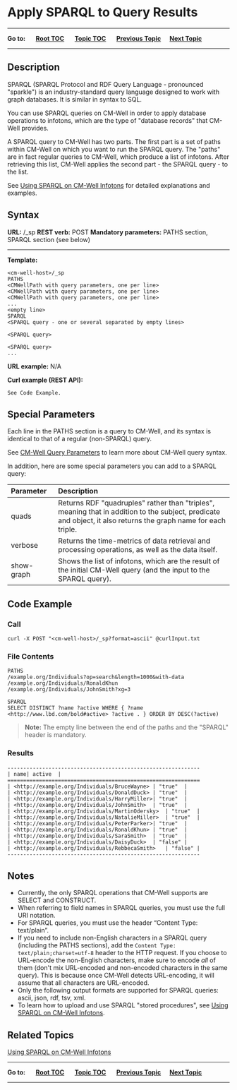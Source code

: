 # Apply SPARQL to Query Results

----

**Go to:** &nbsp;&nbsp;&nbsp;&nbsp; [**Root TOC**](CM-Well.RootTOC.md) &nbsp;&nbsp;&nbsp;&nbsp; [**Topic TOC**](API.TOC.md) &nbsp;&nbsp;&nbsp;&nbsp; [**Previous Topic**](API.Query.QueryForInfotonsUsingFieldConditions.md)&nbsp;&nbsp;&nbsp;&nbsp; [**Next Topic**](API.Query.ApplySPARQLToEntireGraph.md)  

----

## Description

SPARQL (SPARQL Protocol and RDF Query Language - pronounced "sparkle") is an industry-standard query language designed to work with graph databases. It is similar in syntax to SQL.

You can use SPARQL queries on CM-Well in order to apply database operations to infotons, which are the type of "database records" that CM-Well provides. 

A SPARQL query to CM-Well has two parts. The first part is a set of paths within CM-Well on which you want to run the SPARQL query. The "paths" are in fact regular queries to CM-Well, which produce a list of infotons. After retrieving this list, CM-Well applies the second part - the SPARQL query - to the list.

See [Using SPARQL on CM-Well Infotons](DevGuide.UsingSPARQLOnCM-WellInfotons.md) for detailed explanations and examples.

## Syntax

**URL:** <cm-well-host>/_sp
**REST verb:** POST
**Mandatory parameters:** PATHS section, SPARQL section (see below)

----------

**Template:**

    <cm-well-host>/_sp 
    PATHS
    <CMWellPath with query parameters, one per line>
    <CMWellPath with query parameters, one per line>
    <CMWellPath with query parameters, one per line>
    ...
    <empty line>
    SPARQL
    <SPARQL query - one or several separated by empty lines>

    <SPARQL query>

    <SPARQL query>
    ...

**URL example:** N/A

**Curl example (REST API):**

    See Code Example.

## Special Parameters

Each line in the PATHS section is a query to CM-Well, and its syntax is identical to that of a regular (non-SPARQL) query.

See [CM-Well Query Parameters](API.QueryParameters.md) to learn more about CM-Well query syntax.

In addition, here are some special parameters you can add to a SPARQL query:

Parameter&nbsp;&nbsp; | Description
:----------|:------------
quads | Returns RDF "quadruples" rather than "triples", meaning that in addition to the subject, predicate and object, it also returns the graph name for each triple.
verbose | Returns the time-metrics of data retrieval and processing operations, as well as the data itself.
show-graph | Shows the list of infotons, which are the result of the initial CM-Well query (and the input to the SPARQL query).

## Code Example

### Call

    curl -X POST "<cm-well-host>/_sp?format=ascii" @curlInput.txt

### File Contents

    PATHS
    /example.org/Individuals?op=search&length=1000&with-data
    /example.org/Individuals/RonaldKhun
    /example.org/Individuals/JohnSmith?xg=3
    
    SPARQL
    SELECT DISTINCT ?name ?active WHERE { ?name <http://www.lbd.com/bold#active> ?active . } ORDER BY DESC(?active)

>**Note:** The empty line between the end of the paths and the "SPARQL" header is mandatory.

### Results

    -------------------------------------------------------------
    | name| active  |
    =============================================================
    | <http://example.org/Individuals/BruceWayne> | "true"  |
    | <http://example.org/Individuals/DonaldDuck> | "true"  |
    | <http://example.org/Individuals/HarryMiller>| "true"  |
    | <http://example.org/Individuals/JohnSmith>  | "true"  |
    | <http://example.org/Individuals/MartinOdersky>  | "true"  |
    | <http://example.org/Individuals/NatalieMiller>  | "true"  |
    | <http://example.org/Individuals/PeterParker>| "true"  |
    | <http://example.org/Individuals/RonaldKhun> | "true"  |
    | <http://example.org/Individuals/SaraSmith>  | "true"  |
    | <http://example.org/Individuals/DaisyDuck>  | "false" |
    | <http://example.org/Individuals/RebbecaSmith>   | "false" |
    -------------------------------------------------------------

## Notes

* Currently, the only SPARQL operations that CM-Well supports are SELECT and CONSTRUCT.
* When referring to field names in SPARQL queries, you must use the full URI notation.
* For SPARQL queries, you must use the header “Content Type: text/plain”.
* If you need to include non-English characters in a SPARQL query (including the PATHS sections), add the `Content Type: text/plain;charset=utf-8` header to the HTTP request. If you choose to URL-encode the non-English characters, make sure to encode *all* of them (don't mix URL-encoded and non-encoded characters in the same query). This is because once CM-Well detects URL-encoding, it will assume that all characters are URL-encoded.
* Only the following output formats are supported for SPARQL queries: ascii, json, rdf, tsv, xml.
* To learn how to upload and use SPARQL "stored procedures", see [Using SPARQL on CM-Well Infotons](DevGuide.UsingSPARQLOnCM-WellInfotons.md).

## Related Topics
[Using SPARQL on CM-Well Infotons](DevGuide.UsingSPARQLOnCM-WellInfotons.md)


----

**Go to:** &nbsp;&nbsp;&nbsp;&nbsp; [**Root TOC**](CM-Well.RootTOC.md) &nbsp;&nbsp;&nbsp;&nbsp; [**Topic TOC**](API.TOC.md) &nbsp;&nbsp;&nbsp;&nbsp; [**Previous Topic**](API.Query.QueryForInfotonsUsingFieldConditions.md)&nbsp;&nbsp;&nbsp;&nbsp; [**Next Topic**](API.Query.ApplySPARQLToEntireGraph.md)  

----
